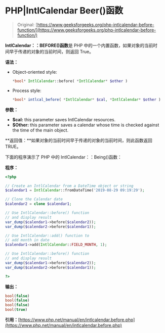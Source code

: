 # PHP|IntlCalendar Beer()函数

> Original: [https://www.geeksforgeeks.org/php-intlcalendar-before-function/](https://www.geeksforgeeks.org/php-intlcalendar-before-function/)

**IntlCalendar：：BEFORE()函数**是 PHP 中的一个内置函数，如果对象的当前时间早于传递的对象的当前时间，则返回 True。

**语法：**

*   Object-oriented style:

    ```php
    *bool* IntlCalendar::before( *IntlCalendar* $other )
    ```

*   Process style:

    ```php
    *bool* intlcal_before( *IntlCalendar* $cal, *IntlCalendar* $other )
    ```

**参数：**

*   **$cal:** this parameter saves IntlCalendar resources.
*   **$Other:** this parameter saves a calendar whose time is checked against the time of the main object.

**返回值：**如果对象的当前时间早于传递的对象的当前时间，则此函数返回 TRUE。

下面的程序演示了 PHP 中的 IntlCalendar：：Being()函数：

**程序：**

```php
<?php

// Create an IntlCalendar from a DateTime object or string
$calendar1 = IntlCalendar::fromDateTime('2019-08-29 09:19:29');

// Clone the Calendar date
$calendar2 = clone $calendar1;

// Use IntlCalendar::before() function
// and display result
var_dump($calendar1->before($calendar2));
var_dump($calendar2->before($calendar1));

// Use IntlCalendar::add() function to
// add month in date
$calendar1->add(IntlCalendar::FIELD_MONTH, 1);

// Use IntlCalendar::before() function
// and display result
var_dump($calendar1->before($calendar2));
var_dump($calendar2->before($calendar1));

?>
```

**输出：**

```php
bool(false)
bool(false)
bool(false)
bool(true)

```

**引用：**[https://www.php.net/manual/en/intlcalendar.before.php](https://www.php.net/manual/en/intlcalendar.before.php)